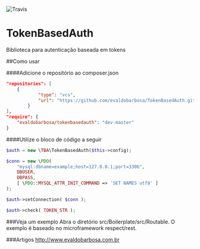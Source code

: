 ![Travis](https://travis-ci.org/evaldobarbosa/TokenBasedAuth.svg?branch=master)

# TokenBasedAuth
Biblioteca para autenticação baseada em tokens

##Como usar

####Adicione o repositório ao composer.json

```json
"repositories": [
	{
            "type": "vcs",
            "url": "https://github.com/evaldobarbosa/TokenBasedAuth.git"
        }
],
"require": {
	"evaldobarbosa/tokenbasedauth": "dev-master"
}
```

####Utilize o bloco de código a seguir
```php
$auth = new \TBA\TokenBasedAuth($this->config);

$conn = new \PDO(
	"mysql:dbname=example;host=127.0.0.1;port=3306",
	DBUSER,
	DBPASS,
	[ \PDO::MYSQL_ATTR_INIT_COMMAND => 'SET NAMES utf8' ]
);

$auth->setConnection( $conn );

$auth->check( TOKEN_STR );
```

###Veja um exemplo
Abra o diretório src/Boilerplate/src/Routable. O exemplo é baseado no microframework respect/rest.

###Artigos
http://www.evaldobarbosa.com.br
